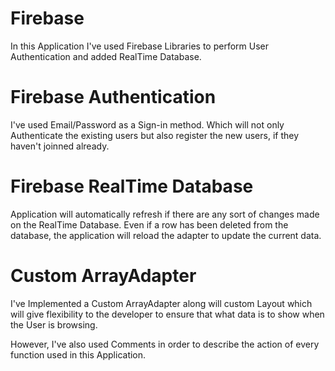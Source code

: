 # Firebase

In this Application I've used Firebase Libraries to perform User Authentication and added RealTime Database.

# Firebase Authentication

I've used Email/Password as a Sign-in method.
Which will not only Authenticate the existing users but also register the new users, if they haven't joinned already.

# Firebase RealTime Database

Application will automatically refresh if there are any sort of changes made on the RealTime Database.
Even if a row has been deleted from the database, the application will reload the adapter to update the current
data.

# Custom ArrayAdapter

I've Implemented a Custom ArrayAdapter along will custom Layout  which will give flexibility to the developer 
to ensure that what data is to show when the User is browsing.



However, I've also used Comments in order to describe the action of every function used in this Application.

